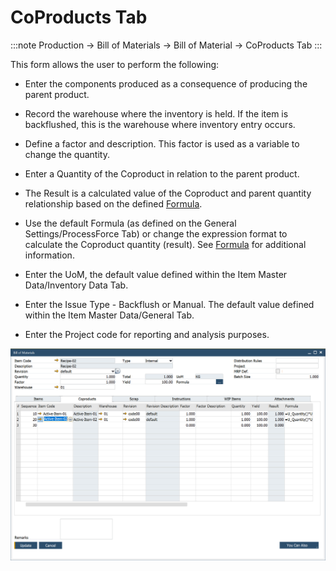 # CoProducts Tab

:::note
Production → Bill of Materials → Bill of Material → CoProducts Tab
:::

This form allows the user to perform the following:

- Enter the components produced as a consequence of producing the parent product.

- Record the warehouse where the inventory is held. If the item is backflushed, this is the warehouse where inventory entry occurs.

- Define a factor and description. This factor is used as a variable to change the quantity.

- Enter a Quantity of the Coproduct in relation to the parent product.

- The Result is a calculated value of the Coproduct and parent quantity relationship based on the defined [Formula](./../formula.md).

- Use the default Formula (as defined on the General Settings/ProcessForce Tab) or change the expression format to calculate the Coproduct quantity (result). See [Formula](./../formula.md) for additional information.

- Enter the UoM, the default value defined within the Item Master Data/Inventory Data Tab.

- Enter the Issue Type - Backflush or Manual. The default value defined within the Item Master Data/General Tab.

- Enter the Project code for reporting and analysis purposes.

![CoProducts tab](./media/bill-of-materials-coproducts.png)

